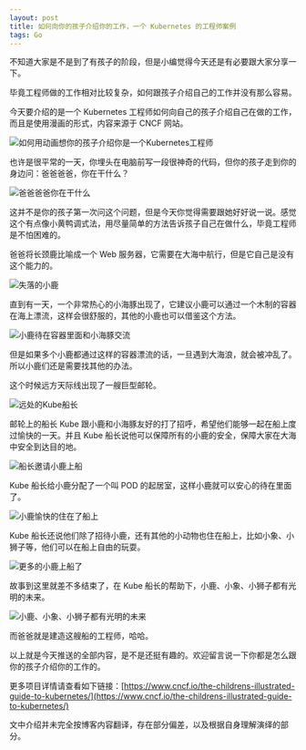 ```yaml
---
layout: post
title: 如何向你的孩子介绍你的工作，一个 Kubernetes 的工程师案例
tags: Go
---
```


不知道大家是不是到了有孩子的阶段，但是小编觉得今天还是有必要跟大家分享一下。

毕竟工程师做的工作相对比较复杂，如何跟孩子介绍自己的工作并没有那么容易。

今天要介绍的是一个 Kubernetes 工程师如何向自己的孩子介绍自己在做的工作，而且是使用漫画的形式，内容来源于 CNCF 网站。

![如何用动画想你的孩子介绍你是一个Kubernetes工程师](https://raw.githubusercontent.com/ZhuPeng/pic/master/images/compress_image-20210124161810005.png)

也许是很平常的一天，你埋头在电脑前写一段很神奇的代码，但你的孩子走到你的身边问：爸爸爸爸，你在干什么？

![爸爸爸爸你在干什么](https://raw.githubusercontent.com/ZhuPeng/pic/master/images/compress_image-20210124162113070.png)

这并不是你的孩子第一次问这个问题，但是今天你觉得需要跟她好好说一说。感觉这个有点像小黄鸭调式法，用尽量简单的方法告诉孩子自己在做什么，毕竟工程师是不怕困难的。

爸爸将长颈鹿比喻成一个 Web 服务器，它需要在大海中航行，但是它自己是没有这个能力的。

![失落的小鹿](https://raw.githubusercontent.com/ZhuPeng/pic/master/images/compress_image-20210124162436354.png)

直到有一天，一个非常热心的小海豚出现了，它建议小鹿可以通过一个木制的容器在海上漂流，这样会很舒服的，其他的小鹿也可以借鉴这个方法。

![小鹿待在容器里面和小海豚交流](https://raw.githubusercontent.com/ZhuPeng/pic/master/images/compress_image-20210124162629759.png)

但是如果多个小鹿都通过这样的容器漂流的话，一旦遇到大海浪，就会被冲乱了。所以小鹿们还是需要找其他的办法。

这个时候远方天际线出现了一艘巨型邮轮。

![远处的Kube船长](https://raw.githubusercontent.com/ZhuPeng/pic/master/images/compress_image-20210124162819394.png)

邮轮上的船长 Kube 跟小鹿和小海豚友好的打了招呼，希望他们能够一起在船上度过愉快的一天。并且 Kube 船长说他可以保障所有的小鹿的安全，保障大家在大海中安全到达目的地。

![船长邀请小鹿上船](https://raw.githubusercontent.com/ZhuPeng/pic/master/images/compress_image-20210124163137896.png)

Kube 船长给小鹿分配了一个叫 POD 的起居室，这样小鹿就可以安心的待在里面了。

![小鹿愉快的住在了船上](https://raw.githubusercontent.com/ZhuPeng/pic/master/images/compress_image-20210124163251439.png)

Kube 船长还说他们除了招待小鹿，还有其他的小动物也住在船上，比如小象、小狮子等，他们可以在船上自由的玩耍。

![更多的小鹿上船了](https://raw.githubusercontent.com/ZhuPeng/pic/master/images/compress_image-20210124163446264.png)

故事到这里就差不多结束了，在 Kube 船长的帮助下，小鹿、小象、小狮子都有光明的未来。

![小鹿、小象、小狮子都有光明的未来](https://raw.githubusercontent.com/ZhuPeng/pic/master/images/compress_image-20210124163545174.png)

而爸爸就是建造这艘船的工程师，哈哈。

以上就是今天推送的全部内容，是不是还挺有趣的。欢迎留言说一下你都是怎么跟你的孩子介绍你的工作的。

更多项目详情请查看如下链接：[https://www.cncf.io/the-childrens-illustrated-guide-to-kubernetes/](https://www.cncf.io/the-childrens-illustrated-guide-to-kubernetes/)

文中介绍并未完全按博客内容翻译，存在部分偏差，以及根据自身理解演绎的部分。
